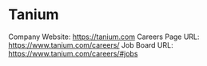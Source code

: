 # Tanium

Company Website: https://tanium.com
Careers Page URL: https://www.tanium.com/careers/
Job Board URL: https://www.tanium.com/careers/#jobs